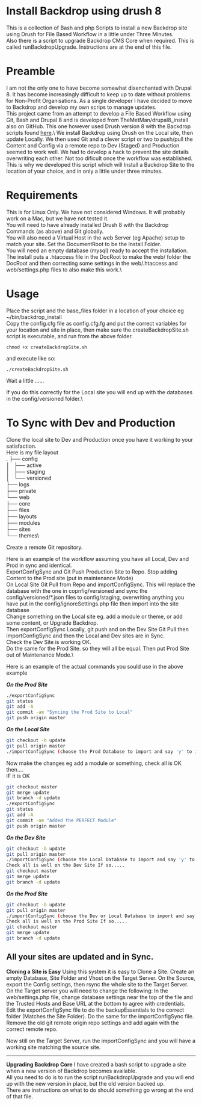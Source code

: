# Install Backdrop using drush 8 
This is a collection of Bash and php Scripts to install a new Backdrop site using Drush for File Based Workflow in a little under Three Minutes.\
Also there is a script to upgrade Backdrop CMS Core when required. This is called runBackdropUpgrade. Instructions are at the end of this file.

# Preamble
I am not the only one to have become somewhat disenchanted with Drupal 8. It has become increasingly difficult to keep up to date without problems for Non-Profit Organisations. As a single developer I have decided to move to Backdrop and develop my own scrips to manage updates.\
This project came from an attempt to develop a File Based Workflow using Git, Bash and Drupal 8 and is developed from TheMetMan/drupal8_install also on GitHub. This one however used Drush version 8 with the Backdrop scripts found [here](https://github.com/backdrop-contrib/drush).\ 
We install Backdrop using Drush on the Local site, then update Locally. We then used Git and a clever script or two to push/pull the Content and Config via a remote repo to Dev (Staged) and Production seemed to work well.
We had to develop a hack to prevent the site details overwriting each other. Not too dificult once the workflow was established.\
This is why we developed this script which will Install a Backdrop Site to the location of your choice, and in only a little under three minutes.

# Requirements
This is for Linux Only. We have not considered Windows. It will probably work on a Mac, but we have not tested it.\
You will need to have already installed Drush 8 with the Backdrop Commands (as above) and Git globally.\
You will also need a Virtual Host in the web Server (eg Apache) setup to match your site. Set the DocumentRoot to be the Install Folder.\
You will need an empty database (mysql) ready to accept the installation.\
The install puts a .htaccess file in the DocRoot to make the web/ folder the DocRoot and then correcting some settings in the web/.htaccess and web/settings.php files to also make this work.\

# Usage
Place the script and the base_files folder in a location of your choice eg ~/bin/backdrop_install\
Copy the config.cfg file as config.cfg.fg and put the correct variables for your location and site in place, then make sure the createBackdropSite.sh script is executable, and run from the above folder.

`chmod +x createBackdropSite.sh`

and execute like so:

`./createBackdropSite.sh`

Wait a little ......

If you do this correctly for the Local site you will end up with the databases in the config/versioned folder.\

# To Sync with Dev and Production
Clone the local site to Dev and Production once you have it working to your satisfaction.\
Here is my file layout\
.
├── config\
│   ├── active\
│   ├── staging\
│   └── versioned\
├── logs\
├── private\
└── web\
    ├── core\
    ├── files\
    ├── layouts\
    ├── modules\
    ├── sites\
    └── themes\

Create a remote Git repository.

Here is an example of the workflow assuming you have all Local, Dev and Prod in sync and identical.\
ExportConfigSync and Git Push Production Site to Repo. Stop adding Content to the Prod site (put in maintenance Mode)\
On Local Site Git Pull from Repo and importConfigSync. 
This will replace the database with the one in copnfig/versioned and sync the config/versioned/\*.json files to config/staging, overwriting anything you have put in the config/ignoreSettings.php file 
then import into the site database\
Change something on the Local site eg. add a module or theme, or add some content, or Upgrade Backdrop.\
Then exportConfigSync Locally, git push and on the Dev Site Git Pull then importConfigSync and then the Local and Dev sites are in Sync.\
Check the Dev Site is working OK.\
Do the same for the Prod Site. so they will all be equal. Then put Prod Site out of Maintenance Mode.\

Here is an example of the actual commands you sould use in the above example

***On the Prod Site***
```bash
./exportConfigSync
git status
git add -A
git commit -am "Syncing the Prod Site to Local"
git push origin master
```
***On the Local Site***
```bash
git checkout -b update
git pull origin master
./importConfigSync (choose the Prod Database to import and say 'y' to importing the config files)
```
Now make the changes eg add a module or something, check all is OK then....\
IF it is OK
```bash
git checkout master
git merge update
git branch -d update
./exportConfigSync
git status
git add -A
git commit -am "Added the PERFECT Module"
git push origin master
```
***On the Dev Site***
```bash
git checkout -b update
git pull origin master
./importConfigSync (choose the Local Database to import and say 'y' to importing the config files)
Check all is well on the Dev Site If so.....
git checkout master
git merge update
git branch -d update
```
***On the Prod Site***
```bash
git checkout -b update
git pull origin master
./importConfigSync (choose the Dev or Local Database to import and say 'y' to importing the config files)
Check all is well on the Prod Site If so.....
git checkout master
git merge update
git branch -d update
```
All your sites are updated and in Sync.
------------------------------------------------------------------------------------

**Cloning a Site is Easy**
Using this system it is easy to Clone a Site.
Create an empty Database, Site Folder and Vhost on the Target Server.
On the Source, export the Config settings, then rsync the whole site to the Target Server.
On the Target server you will need to change the following:
In the web/settings.php file, change database settings near the top of the file and the Trusted Hosts and Base URL at the bottom to agree with credentials.
Edit the exportConfigSync file to do the backupEssentials to the correct folder (Matches the Site Folder).
Do the same for the importConfigSync file.
Remove the old git remote origin repo settings and add again with the correct remote repo.

Now still on the Target Server, run the importConfigSync and you will have a working site matching the source site.

------------------------------------------------------------------------------------

**Upgrading Backdrop Core**
I have created a bash script to upgrade a site when a new version of Backdrop becomes available.\
All you need to do is to run the script runBackdropUpgrade and you will end up with the new version in place, but the old version backed up.\
There are instructions on what to do should something go wrong at the end of that file.

